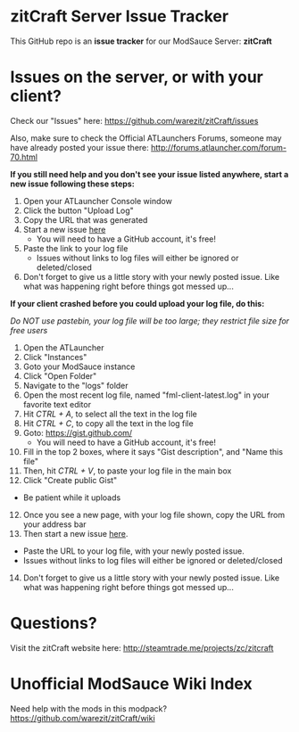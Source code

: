 # zitCraft Server Issue Tracker

This GitHub repo is an **issue tracker** for our ModSauce Server: **zitCraft**

# Issues on the server, or with your client?

Check our "Issues" here: https://github.com/warezit/zitCraft/issues

Also, make sure to check the Official ATLaunchers Forums, someone may have already posted your issue there: http://forums.atlauncher.com/forum-70.html

**If you still need help and you don't see your issue listed anywhere, start a new issue following these steps:**

1. Open your ATLauncher Console window
2. Click the button "Upload Log"
3. Copy the URL that was generated
4. Start a new issue [here](https://github.com/warezit/zitCraft/issues)
   * You will need to have a GitHub account, it's free!
5. Paste the link to your log file
   * Issues without links to log files will either be ignored or deleted/closed
6. Don't forget to give us a little story with your newly posted issue. Like what was happening right before things got messed up...

**If your client crashed before you could upload your log file, do this:** 

*Do NOT use pastebin, your log file will be too large; they restrict file size for free users*

1. Open the ATLauncher
2. Click "Instances"
3. Goto your ModSauce instance
4. Click "Open Folder"
5. Navigate to the "logs" folder
5. Open the most recent log file, named "fml-client-latest.log" in your favorite text editor
6. Hit *CTRL + A*, to select all the text in the log file
7. Hit *CTRL + C*, to copy all the text in the log file
8. Goto: https://gist.github.com/
   * You will need to have a GitHub account, it's free!
9. Fill in the top 2 boxes, where it says "Gist description", and "Name this file"
10. Then, hit *CTRL + V*, to paste your log file in the main box
11. Click "Create public Gist"
   * Be patient while it uploads
12. Once you see a new page, with your log file shown, copy the URL from your address bar
13. Then start a new issue [here](https://github.com/warezit/zitCraft/issues).
   * Paste the URL to your log file, with your newly posted issue.
   * Issues without links to log files will either be ignored or deleted/closed
14. Don't forget to give us a little story with your newly posted issue. Like what was happening right before things got messed up...

# Questions?

Visit the zitCraft website here: http://steamtrade.me/projects/zc/zitcraft

# Unofficial ModSauce Wiki Index

Need help with the mods in this modpack? https://github.com/warezit/zitCraft/wiki
